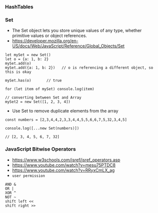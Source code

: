 ### HashTables

### Set
- The Set object lets you store unique values of any type, whether primitive values or object references.
- https://developer.mozilla.org/en-US/docs/Web/JavaScript/Reference/Global_Objects/Set
```
let mySet = new Set()
let o = {a: 1, b: 2}
mySet.add(o)
mySet.add({a: 1, b: 2})   // o is referencing a different object, so this is okay

mySet.has(o)       // true

for (let item of mySet) console.log(item)

// converting between Set and Array
mySet2 = new Set([1, 2, 3, 4])

```
- Use Set to remove duplicate elements from the array 
```
const numbers = [2,3,4,4,2,3,3,4,4,5,5,6,6,7,5,32,3,4,5]

console.log([...new Set(numbers)]) 

// [2, 3, 4, 5, 6, 7, 32]
```
### JavaScript Bitwise Operators
- https://www.w3schools.com/jsref/jsref_operators.asp
- https://www.youtube.com/watch?v=mesu75PTDC8
- https://www.youtube.com/watch?v=RRyxCmLX_ag
- ```user permission```
```
AND &
OR |
XOR ^
NOT ~
shift left <<
shift right >>
```
